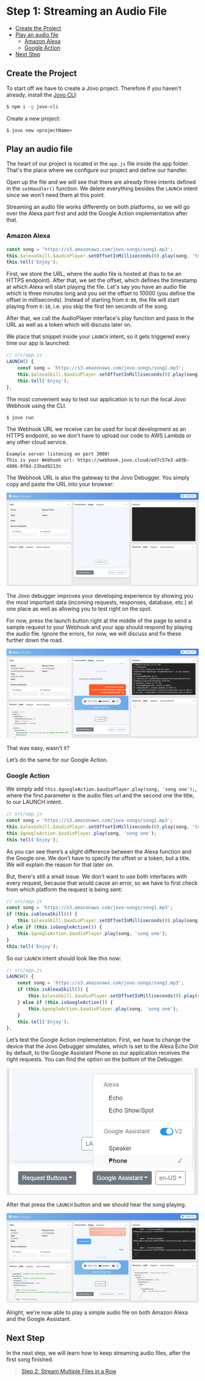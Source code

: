 # Step 1: Streaming an Audio File

* [Create the Project](#create-the-project)
* [Play an audio file](#play-an-audio-file)
    * [Amazon Alexa](#amazon-alexa)
    * [Google Action](#google-action)
* [Next Step](#next-step)

## Create the Project

To start off we have to create a Jovo project. Therefore if you haven't already, install the [Jovo CLI](https://github.com/jovotech/jovo-cli):

```sh
$ npm i -g jovo-cli
```

Create a new project:

```text
$ jovo new <projectName>
```

## Play an audio file

The heart of our project is located in the `app.js` file inside the app folder. That's the place where we configure our project and define our handler.

Open up the file and we will see that there are already three intents defined in the `setHandler()` function. We delete everything besides the `LAUNCH` intent since we won't need them at this point.

Streaming an audio file works differently on both platforms, so we will go over the Alexa part first and add the Google Action implementation after that.

### Amazon Alexa

```javascript
const song = 'https://s3.amazonaws.com/jovo-songs/song1.mp3';
this.$alexaSkill.$audioPlayer.setOffsetInMilliseconds(0).play(song, 'token');
this.tell('Enjoy');
```

First, we store the URL, where the audio file is hosted at (has to be an HTTPS endpoint). After that, we set the offset, which defines the timestamp at which Alexa will start playing the file. Let's say you have an audio file which is three minutes long and you set the offset to 10000 (you define the offset in milliseconds). Instead of starting from `0:00`, the file will start playing from `0:10`, i.e. you skip the first ten seconds of the song.

After that, we call the AudioPlayer interface's play function and pass in the URL as well as a token which will discuss later on.

We place that snippet inside your `LAUNCH` intent, so it gets triggered every time our app is launched:

```javascript
// src/app.js
LAUNCH() {
    const song = 'https://s3.amazonaws.com/jovo-songs/song1.mp3';
    this.$alexaSkill.$audioPlayer.setOffsetInMilliseconds(0).play(song, 'token');
    this.tell('Enjoy');
},
```

The most convenient way to test our application is to run the local Jovo Webhook using the CLI.

```sh
$ jovo run
```

The Webhook URL we receive can be used for local development as an HTTPS endpoint, so we don't have to upload our code to AWS Lambda or any other cloud service.

```text
Example server listening on port 3000!
This is your Webhook url: https://webhook.jovo.cloud/ed7c57e3-a03b-4806-9f8d-23had9213n
```

The Webhook URL is also the gateway to the Jovo Debugger. You simply copy and paste the URL into your browser:

![Jovo Debugger](./img/jovo-debugger.png)

The Jovo debugger improves your developing experience by showing you the most important data (incoming requests, responses, database, etc.) at one place as well as allowing you to test right on the spot.  

For now, press the launch button right at the middle of the page to send a sample request to your Webhook and your app should respond by playing the audio file. Ignore the errors, for now, we will discuss and fix these further down the road.

![Jovo Debugger playing audio](img/jovo-debugger-playing-audio.png)

That was easy, wasn’t it?

Let’s do the same for our Google Action.

### Google Action

We simply add `this.$googleAction.$audioPlayer.play(song, 'song one');`, where the first parameter is the audio files url and the second one the title, to our LAUNCH intent.

```javascript
// src/app.js
const song = 'https://s3.amazonaws.com/jovo-songs/song1.mp3';
this.$alexaSkill.$audioPlayer.setOffsetInMilliseconds(0).play(song, 'token');
this.$googleAction.$audioPlayer.play(song, 'song one');
this.tell('Enjoy');
```

As you can see there’s a slight difference between the Alexa function and the Google one. We don’t have to specify the offset or a token, but a title. We will explain the reason for that later on.

But, there's still a small issue. We don't want to use both interfaces with every request, because that would cause an error, so we have to first check from which platform the request is being sent:

```javascript
// src/app.js
const song = 'https://s3.amazonaws.com/jovo-songs/song1.mp3';
if (this.isAlexaSkill()) {
    this.$alexaSkill.$audioPlayer.setOffsetInMilliseconds(0).play(song, 'token');
} else if (this.isGoogleAction()) {
    this.$googleAction.$audioPlayer.play(song, 'song one');
}
this.tell('Enjoy');
```

So our `LAUNCH` intent should look like this now:

```javascript
// src/app.js
LAUNCH() {
    const song = 'https://s3.amazonaws.com/jovo-songs/song1.mp3';
    if (this.isAlexaSkill()) {
        this.$alexaSkill.$audioPlayer.setOffsetInMilliseconds(0).play(song, 'token');
    } else if (this.isGoogleAction()) {
        this.$googleAction.$audioPlayer.play(song, 'song one');
    }
    this.tell('Enjoy');
},
```

Let’s test the Google Action implementation. First, we have to change the device that the Jovo Debugger simulates, which is set to the Alexa Echo Dot by default, to the Google Assistant Phone so our application receives the right requests. You can find the option on the bottom of the Debugger.

![Jovo Debugger Device](./img/jovo-debugger-device.png)

After that press the `LAUNCH` button and we should hear the song playing.

![Jovo Debugger Playing Audio Google](img/jovo-debugger-playing-audio-google.png)

Alright, we're now able to play a simple audio file on both Amazon Alexa and the Google Assistant. 

## Next Step

In the next step, we will learn how to keep streaming audio files, after the first song finished.

> [Step 2: Stream Multiple Files in a Row](./step-2-stream-multiple-files.md)

<!--[metadata]: { "description": "In this lecture, you learn how to stream an audio file on Amazon Alexa and Google Action", "author": "kaan-kilic" }-->